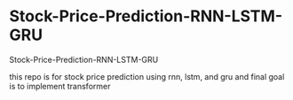 # Stock-Price-Prediction-RNN-LSTM-GRU
Stock-Price-Prediction-RNN-LSTM-GRU

this repo is for stock price prediction using rnn, lstm, and gru 
and final goal is to implement transformer 
